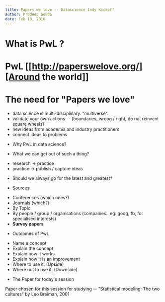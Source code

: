 ```yaml
---
title: Papers we love -- Datascience Indy Kickoff
author: Pradeep Gowda
date: Feb 10, 2016
---
```


# What is PwL ?



# PwL [[http://paperswelove.org/][Around the world]]


# The need for "Papers we love"

- data science is multi-disciplinary. "multiverse".
- validate your own actions -- {boundaries, wrong / right, do not reinvent square wheels}
- new ideas from academia and industry practitioners
- connect ideas to problems


*  Why PwL in data science?



*  What we can get out of such a thing?

- research -> practice
- practice -> publish / capture ideas


* Should we always go for the latest and greatest?


* Sources

- Conferences (which ones?)
- Journals (which?)
- By Topic
- By people / group / organisations (companies.. eg: goog, fb, for specialised interests)
-  **Survey papers**


* Outcomes of PwL

- Name a concept
- Explain the concept
- Explain how it works
- Explain how it is an improvement
- Where to use it. (Upside)
- Where not to use it. (Downside)

* The Paper for today's session

Paper chosen for this session for studying -- "Statistical modeling:
The two cultures" by Leo Breiman, 2001
